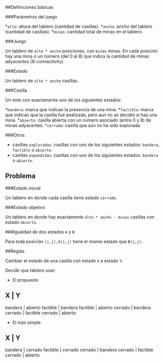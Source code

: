 ##Definiciones básicas

###Parámetros del juego

*`alto`: altura del tablero (cantidad de casillas).
*`ancho`: ancho del tablero (cantidad de casillas).
*`minas`: cantidad total de minas en el tablero.

###Juego

Un tablero de `alto * ancho` posiciones, con `minas` minas. En cada posición
hay una mina o un número (del 0 al 8) que indica la cantidad de minas
adyacentes (8-connectivity).

###Estado

Un tablero de `alto * ancho` casillas.

###Casilla

Un ente con exactamente uno de los siguientes estados:

*`bandera`: marca que indican la presencia de una mina.
*`factible`: marca que indican que la casilla fue analizada, pero aún no se decidió si hay una mina.
*`abierto`: casilla abierta con un número asociado (entre 0 y 8) de minas adyacentes.
*`cerrado`: casilla que aún no ha sido explorada.

###Otros

* casillas `exploradas`: casillas con uno de los siguientes estados: `bandera`, `factible` o `abierto`.
* casillas `expandidas`: casillas con uno de los siguientes estados: `bandera` o `abierto`.

## Problema

###Estado inicial

Un tablero en donde cada casilla tiene estado `cerrado`.

###Estado objetivo

Un tablero en donde hay exactamente `alto * ancho - minas` casillas con estado `abierto`.

###Igualdad de dos estados `A` y `B`

Para toda posición `(i,j)`, `A(i,j)` tiene el mismo estado que `B(i,j)`.

##Reglas

Cambiar el estado de una casilla con estado `X` a estado `Y`:

Decidir que tablero usar:

* El propuesto

X        |     Y
--------------------
bandera  |  abierto
factible |  bandera
factible |  abierto
cerrado  |  bandera
cerrado  |  factible
cerrado  |  abierto

* El más simple

X        |     Y
--------------------
bandera  |  cerrado
factible |  cerrado
cerrado  |  bandera
cerrado  |  factible
cerrado  |  abierto

